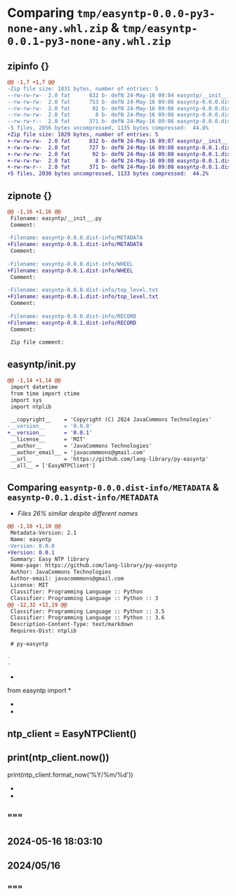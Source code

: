 # Comparing `tmp/easyntp-0.0.0-py3-none-any.whl.zip` & `tmp/easyntp-0.0.1-py3-none-any.whl.zip`

## zipinfo {}

```diff
@@ -1,7 +1,7 @@
-Zip file size: 1831 bytes, number of entries: 5
--rw-rw-rw-  2.0 fat      832 b- defN 24-May-16 09:04 easyntp/__init__.py
--rw-rw-rw-  2.0 fat      753 b- defN 24-May-16 09:06 easyntp-0.0.0.dist-info/METADATA
--rw-rw-rw-  2.0 fat       92 b- defN 24-May-16 09:06 easyntp-0.0.0.dist-info/WHEEL
--rw-rw-rw-  2.0 fat        8 b- defN 24-May-16 09:06 easyntp-0.0.0.dist-info/top_level.txt
--rw-rw-r--  2.0 fat      371 b- defN 24-May-16 09:06 easyntp-0.0.0.dist-info/RECORD
-5 files, 2056 bytes uncompressed, 1135 bytes compressed:  44.8%
+Zip file size: 1829 bytes, number of entries: 5
+-rw-rw-rw-  2.0 fat      832 b- defN 24-May-16 09:07 easyntp/__init__.py
+-rw-rw-rw-  2.0 fat      727 b- defN 24-May-16 09:08 easyntp-0.0.1.dist-info/METADATA
+-rw-rw-rw-  2.0 fat       92 b- defN 24-May-16 09:08 easyntp-0.0.1.dist-info/WHEEL
+-rw-rw-rw-  2.0 fat        8 b- defN 24-May-16 09:08 easyntp-0.0.1.dist-info/top_level.txt
+-rw-rw-r--  2.0 fat      371 b- defN 24-May-16 09:08 easyntp-0.0.1.dist-info/RECORD
+5 files, 2030 bytes uncompressed, 1133 bytes compressed:  44.2%
```

## zipnote {}

```diff
@@ -1,16 +1,16 @@
 Filename: easyntp/__init__.py
 Comment: 
 
-Filename: easyntp-0.0.0.dist-info/METADATA
+Filename: easyntp-0.0.1.dist-info/METADATA
 Comment: 
 
-Filename: easyntp-0.0.0.dist-info/WHEEL
+Filename: easyntp-0.0.1.dist-info/WHEEL
 Comment: 
 
-Filename: easyntp-0.0.0.dist-info/top_level.txt
+Filename: easyntp-0.0.1.dist-info/top_level.txt
 Comment: 
 
-Filename: easyntp-0.0.0.dist-info/RECORD
+Filename: easyntp-0.0.1.dist-info/RECORD
 Comment: 
 
 Zip file comment:
```

## easyntp/__init__.py

```diff
@@ -1,14 +1,14 @@
 import datetime
 from time import ctime
 import sys
 import ntplib
 
 __copyright__    = 'Copyright (C) 2024 JavaCommons Technologies'
-__version__      = '0.0.0'
+__version__      = '0.0.1'
 __license__      = 'MIT'
 __author__       = 'JavaCommons Technologies'
 __author_email__ = 'javacommmons@gmail.com'
 __url__          = 'https://github.com/lang-library/py-easyntp'
 __all__ = ['EasyNTPClient']
```

## Comparing `easyntp-0.0.0.dist-info/METADATA` & `easyntp-0.0.1.dist-info/METADATA`

 * *Files 26% similar despite different names*

```diff
@@ -1,10 +1,10 @@
 Metadata-Version: 2.1
 Name: easyntp
-Version: 0.0.0
+Version: 0.0.1
 Summary: Easy NTP library
 Home-page: https://github.com/lang-library/py-easyntp
 Author: JavaCommons Technologies
 Author-email: javacommmons@gmail.com
 License: MIT
 Classifier: Programming Language :: Python
 Classifier: Programming Language :: Python :: 3
@@ -12,32 +12,19 @@
 Classifier: Programming Language :: Python :: 3.5
 Classifier: Programming Language :: Python :: 3.6
 Description-Content-Type: text/markdown
 Requires-Dist: ntplib
 
 # py-easyntp
 
-
-
 ```
-
 from easyntp import *
 
-
-
 ntp_client = EasyNTPClient()
-
 print(ntp_client.now())
-
 print(ntp_client.format_now('%Y/%m/%d'))
 
-
-
 """
-
 2024-05-16 18:03:10
-
 2024/05/16
-
 """
-
 ```
```

